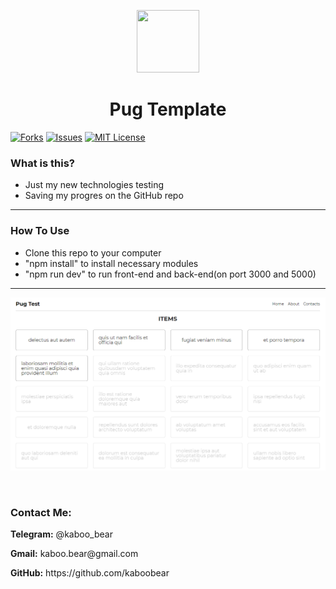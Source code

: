<p align="center">
    <img src="https://img.icons8.com/bubbles/100/000000/rocket.png" width="100" height="100">
</p>

<h1 align="center">Pug Template</h1>

[![Forks][forks-shield]][forks-url]
[![Issues][issues-shield]][issues-url]
[![MIT License][license-shield]][license-url]

### What is this?
+ Just my new technologies testing
+ Saving my progres on the GitHub repo

<hr>

### How To Use
+ Clone this repo to your computer
+ "npm install" to install necessary modules
+ "npm run dev" to run front-end and back-end(on port 3000 and 5000)

<hr>

![Layout](kaboo1.png)

<br>



<h3>Contact Me:</h3>

<div>
    <p><b>Telegram:</b> @kaboo_bear </p>
</div>

<div>
    <p><b>Gmail:</b> kaboo.bear@gmail.com </p>
</div>

<div>
    <p><b>GitHub:</b> https://github.com/kaboobear</p>
</div>












[forks-shield]: https://img.shields.io/github/forks/kaboobear/Mail-Service?style=flat-square
[forks-url]: https://github.com/kaboobear/Mail-Service/network/members
[issues-shield]: https://img.shields.io/github/issues/kaboobear/Mail-Service.svg?style=flat-square
[issues-url]: https://github.com/kaboobear/Mail-Service/issues
[license-shield]: https://img.shields.io/github/license/kaboobear/Mail-Service.svg?style=flat-square
[license-url]: https://github.com/kaboobear/Mail-Service/blob/master/LICENSE.txt
